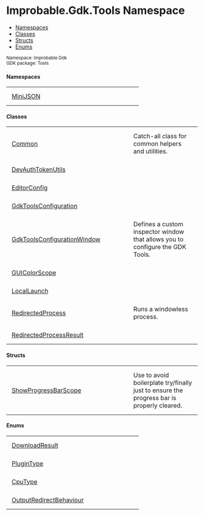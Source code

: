 
# Improbable.Gdk.Tools Namespace
<nav id="pageToc" class="page-toc"><ul><li><a href="#namespaces">Namespaces</a>
<li><a href="#classes">Classes</a>
<li><a href="#structs">Structs</a>
<li><a href="#enums">Enums</a>
</ul></nav>
<sup>
Namespace: Improbable.Gdk<br/>
GDK package: Tools<br />
</sup>

</p>

#### Namespaces

<table>
<tr>
<td style="padding: 14px; border: none; width: 29ch"><a href="{{urlRoot}}/api/tools/mini-json-index">MiniJSON</a></td>
<td style="padding: 14px; border: none;"></td>
</tr>
</table>



</p>

#### Classes

<table>
<tr>
<td style="padding: 14px; border: none; width: 29ch"><a href="{{urlRoot}}/api/tools/common">Common</a></td>
<td style="padding: 14px; border: none;">Catch-all class for common helpers and utilities. </td>
</tr>
<tr>
<td style="padding: 14px; border: none; width: 29ch"><a href="{{urlRoot}}/api/tools/dev-auth-token-utils">DevAuthTokenUtils</a></td>
<td style="padding: 14px; border: none;"></td>
</tr>
<tr>
<td style="padding: 14px; border: none; width: 29ch"><a href="{{urlRoot}}/api/tools/editor-config">EditorConfig</a></td>
<td style="padding: 14px; border: none;"></td>
</tr>
<tr>
<td style="padding: 14px; border: none; width: 29ch"><a href="{{urlRoot}}/api/tools/gdk-tools-configuration">GdkToolsConfiguration</a></td>
<td style="padding: 14px; border: none;"></td>
</tr>
<tr>
<td style="padding: 14px; border: none; width: 29ch"><a href="{{urlRoot}}/api/tools/gdk-tools-configuration-window">GdkToolsConfigurationWindow</a></td>
<td style="padding: 14px; border: none;">Defines a custom inspector window that allows you to configure the GDK Tools. </td>
</tr>
<tr>
<td style="padding: 14px; border: none; width: 29ch"><a href="{{urlRoot}}/api/tools/gui-color-scope">GUIColorScope</a></td>
<td style="padding: 14px; border: none;"></td>
</tr>
<tr>
<td style="padding: 14px; border: none; width: 29ch"><a href="{{urlRoot}}/api/tools/local-launch">LocalLaunch</a></td>
<td style="padding: 14px; border: none;"></td>
</tr>
<tr>
<td style="padding: 14px; border: none; width: 29ch"><a href="{{urlRoot}}/api/tools/redirected-process">RedirectedProcess</a></td>
<td style="padding: 14px; border: none;">Runs a windowless process. </td>
</tr>
<tr>
<td style="padding: 14px; border: none; width: 29ch"><a href="{{urlRoot}}/api/tools/redirected-process-result">RedirectedProcessResult</a></td>
<td style="padding: 14px; border: none;"></td>
</tr>
</table>



</p>

#### Structs

<table>
<tr>
<td style="padding: 14px; border: none; width: 29ch"><a href="{{urlRoot}}/api/tools/show-progress-bar-scope">ShowProgressBarScope</a></td>
<td style="padding: 14px; border: none;">Use to avoid boilerplate try/finally just to ensure the progress bar is properly cleared. </td>
</tr>
</table>




</p>

#### Enums

<table>
<tr>
<td style="padding: 14px; border: none; width: 29ch"><a href="{{urlRoot}}/api/tools/download-result">DownloadResult</a></td>
<td style="padding: 14px; border: none;"></td>
</tr>
<tr>
<td style="padding: 14px; border: none; width: 29ch"><a href="{{urlRoot}}/api/tools/plugin-type">PluginType</a></td>
<td style="padding: 14px; border: none;"></td>
</tr>
<tr>
<td style="padding: 14px; border: none; width: 29ch"><a href="{{urlRoot}}/api/tools/cpu-type">CpuType</a></td>
<td style="padding: 14px; border: none;"></td>
</tr>
<tr>
<td style="padding: 14px; border: none; width: 29ch"><a href="{{urlRoot}}/api/tools/output-redirect-behaviour">OutputRedirectBehaviour</a></td>
<td style="padding: 14px; border: none;"></td>
</tr>
</table>


